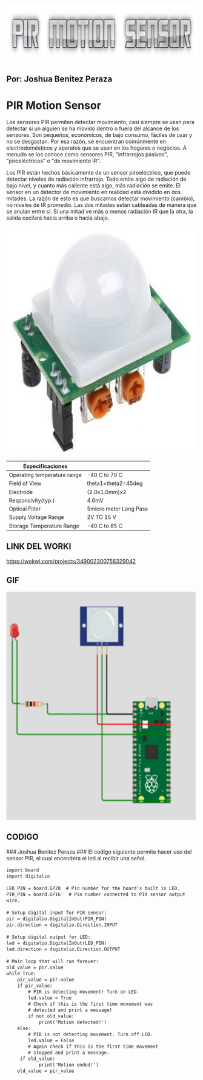 <img src="text.png" alt="COOLTEXT" width="850" height="150"> 
<h2>Por: Joshua Benitez Peraza</h2>
<h1>PIR Motion Sensor</h1>
<p1>
Los sensores PIR permiten detectar movimiento, casi siempre se usan para detectar si un alguien se ha movido dentro o fuera del alcance de los sensores. Son pequeños, económicos, de bajo consumo, fáciles de usar y no se desgastan. Por esa razón, se encuentran comúnmente en electrodomésticos y aparatos que se usan en los hogares o negocios. A menudo se los conoce como sensores PIR, "infrarrojos pasivos", "piroeléctricos" o "de movimiento IR".

Los PIR están hechos básicamente de un  sensor piroeléctrico, que puede detectar niveles de radiación infrarroja. Todo emite algo de radiación de bajo nivel, y cuanto más caliente está algo, más radiación se emite. El sensor en un detector de movimiento en realidad está dividido en dos mitades. La razón de esto es que buscamos detectar movimiento (cambio), no niveles de IR promedio. Las dos mitades están cableadas de manera que se anulan entre sí. Si una mitad ve más o menos radiación IR que la otra, la salida oscilará hacia arriba o hacia abajo.
</p1>  

<img src="Motion.jpg" alt="Motion" width="500" height="600">

|  Especificaciones |   |
|---|---|
| Operating temperature range  | -40 C to 70 C  |
|  Field of View |  theta1=theta2=45deg |
| Electrode  | (2.0x1.0mm)x2  |
| Responsivity(typ.)  | 4.6mV  |
| Optical Filter  |  5micro meter Long Pass  |
|  Supply Voltage Range  | 2V TO 15 V  |
| Storage Temperature Range  | -40 C to 85 C  |

## LINK DEL WORKI
https://wokwi.com/projects/349002300756329042

<h2>GIF</h2>
<img src="gift.gif" alt="GIFT" width="500" height="600">


<h2>CODIGO</h2>
        ### Joshua Benitez Peraza
        ### El codigo siguiente permite hacer uso del sensor PIR, el cual encendera el led al recibir una señal.

    import board
    import digitalio

    LED_PIN = board.GP28  # Pin number for the board's built in LED.
    PIR_PIN = board.GP16   # Pin number connected to PIR sensor output wire.

    # Setup digital input for PIR sensor:
    pir = digitalio.DigitalInOut(PIR_PIN)
    pir.direction = digitalio.Direction.INPUT

    # Setup digital output for LED:
    led = digitalio.DigitalInOut(LED_PIN)
    led.direction = digitalio.Direction.OUTPUT

    # Main loop that will run forever:
    old_value = pir.value
    while True:
        pir_value = pir.value
        if pir_value:
            # PIR is detecting movement! Turn on LED.
            led.value = True
            # Check if this is the first time movement was
            # detected and print a message!
            if not old_value:
                print('Motion detected!')
        else:
            # PIR is not detecting movement. Turn off LED.
            led.value = False
            # Again check if this is the first time movement
            # stopped and print a message.
         if old_value:
                print('Motion ended!')
        old_value = pir_value
